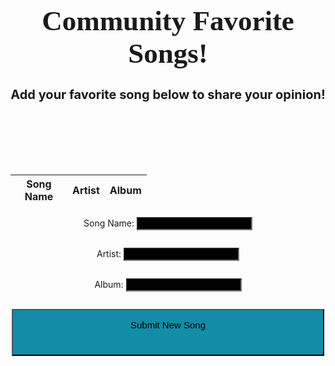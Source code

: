 <html>
<head>
    <link rel="stylesheet" href="https://fonts.googleapis.com/css?family=Courgette">
    <!-- JQuery -->
    <script type="text/javascript" language="javascript" src="https://code.jquery.com/jquery-3.5.1.js"></script>
    <script type="text/javascript" language="javascript" src="https://cdn.datatables.net/1.13.4/js/jquery.dataTables.min.js"></script>
    <!-- Bootstrap -->
    <script type="text/javascript" language="javascript" src="https://cdn.datatables.net/1.13.4/js/dataTables.bootstrap5.min.js"></script>
    <link rel="stylesheet" href="https://cdn.datatables.net/1.11.4/css/jquery.dataTables.min.css">
    <style>
        #flaskTable th:first-child {
            width: 75px;
        }
        #flaskTable td:not(:first-child) {
          width: 150px;
        }
        table.dataTable td {
        color: black;
        }
        input[type="text"] {
            background-color: black;
            color: white;
        }
        div.dataTables_wrapper div.dataTables_filter label {
        color: white;
        margin-right: 5px;
        }
    </style>
</head>
<body>
<h1 style="font-weight: bold">Community Favorite Songs!</h1>
<h2>Add your favorite song below to share your opinion!</h2>
<style>
  h1 {
    text-align: center;
    margin-bottom: 10px;
    font-size: 45px;
    font-family: 'FontName', Courgette;
    }
  h2 {
    text-align: center;
    margin-bottom: 100px;
    font-size: 20px;
  }
  /* Center the table and input forms */
  .center-container {
    display: flex;
    justify-content: center;
    align-items: center;
    flex-direction: column;
  }
  #flaskTable {
    margin-bottom: 5px;
  }
</style>
<div class="center-container">
  <table id="flaskTable" class="table table-striped nowrap" style="width:100%">
    <thead id="flaskHead">
        <tr>
            <th>Song Name</th>
            <th>Artist</th>
            <th>Album</th>
        </tr>
    </thead>
    <tbody id="flaskBody"></tbody>
  </table>
</div>

<form class="center-container">
    <p><label>
        Song Name:
        <input type="text" name="songname" id="songname" required>
    </label></p>
    <p><label>
        Artist:
        <input type="text" name="artist" id="artist" required>
    </label></p>
    <p><label>
        Album:
        <input type="text" name="album" id="album" required>
    </label></p>
    <p>
        <button type="button" onclick="create_FAV()">Submit New Song</button>
    </p>
</form>

<script>
$(document).ready(function() {
    const table = $('#flaskTable').DataTable({
        order: [[0, 'asc']] // Specify the initial sorting column and direction
    });

    // Fetch data from the API and populate the table
    fetch('http://172.26.151.226:8086/api/FAV/', { mode: 'cors' })
        .then(response => {
            if (!response.ok) {
                throw new Error('API response failed');
            }
            return response.json();
        })
        .then(data => {
            for (const row of data) {
                table.row.add([row.songname, row.artist, row.album]);
            }
            table.draw();
        })
        .catch(error => {
            console.error('Error:', error);
        });
});

function create_FAV() {
    const body = {
        songname: document.getElementById("songname").value,
        artist: document.getElementById("artist").value,
        album: document.getElementById("album").value,
    };
    const requestOptions = {
        method: 'POST',
        body: JSON.stringify(body),
        headers: {
            "content-type": "application/json",
            'Authorization': 'Bearer my-token',
        },
    };

    const create_fetch = 'http://172.26.151.226:8086/api/FAV/create';

    fetch(create_fetch, requestOptions)
        .then(response => {
            if (response.status == 211) {
                alert('Song name is missing, or is less than 2 characters, please refresh and enter a valid song name');
            }
            if (response.status == 212) {
                alert('Artist is missing, or is less than 2 characters, please refresh and enter a valid artist');
            }
            if (response.status == 213) {
                alert('Album is missing, or is less than 2 characters, please refresh and enter a valid album');
            }
            if (response.status !== 200) {
                throw new Error('Database create error: ' + response.status);
            }
            return response.json();
        })
        .then(data => {
            const table = $('#flaskTable').DataTable();
            table.row.add([data.songname, data.artist, data.album]).draw();
        })
        .catch(error => {
            console.error('Error:', error);
        });
}
</script>

</body>
</html>


<style>
 button {
            background-color: #128ca7;
            color: black;
            text-align: center;
            font-size: 15px;
            height: 75;
            width: 500;
            margin-left: auto;
            margin-right: auto;
            padding: 15px 32px;
            display: flex;
            justify-content: center;
         }

</style>




